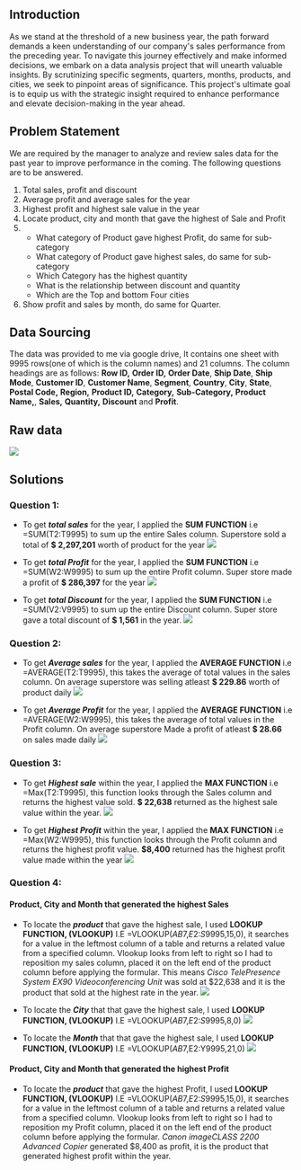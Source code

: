 ## Introduction
As we stand at the threshold of a new business year, the path forward demands a keen understanding of our company's sales performance from the preceding year. To navigate this journey effectively and make informed decisions, we embark on a data analysis project that will unearth valuable insights. By scrutinizing specific segments, quarters, months, products, and cities, we seek to pinpoint areas of significance. This project's ultimate goal is to equip us with the strategic insight required to enhance performance and elevate decision-making in the year ahead.
## Problem Statement
We are required by the manager to analyze and review sales data for the past year to improve 
performance in the coming. The following questions are to be answered.
1.	Total sales, profit and discount
2.	Average profit and average sales for the year
3.	Highest profit and highest sale value in the year
4.	Locate product, city and month that gave the highest of Sale and Profit
5.	- What category of Product gave highest Profit, do same for sub-category
    - What category of Product gave highest sales, do same for sub-category
    - Which Category has the highest quantity
  	- What is the relationship between discount and quantity
    - Which are the Top and bottom Four cities
6.	Show profit and sales by month, do same for Quarter. 

## Data Sourcing
The data was provided to me via google drive, It contains one sheet with 9995 rows(one of which is the column names) and 21 columns. The column headings are as follows: **Row ID,** **Order ID,** **Order Date**, **Ship Date**, **Ship Mode**, **Customer ID**, **Customer Name**, **Segment**, **Country**, **City**, **State**, **Postal Code,** **Region,** **Product ID,** **Category,** **Sub-Category,** **Product Name,**, **Sales,** **Quantity,** **Discount** and **Profit**.
## Raw data
![](https://github.com/AnietieJohnson/Analysis-on-Superstore-sales-data/blob/main/superstore%20Raw%20data.png)
## Solutions
### Question 1:
- To get **_total sales_** for the year, I applied the **SUM FUNCTION** i.e =SUM(T2:T9995) to sum up the entire Sales column.
Superstore sold a total of **$ 2,297,201** worth of product for the year
![](https://github.com/AnietieJohnson/Analysis-on-Superstore-sales-data/blob/main/total%20sales.png)

- To get **_total Profit_** for the year, I applied the **SUM FUNCTION** i.e =SUM(W2:W9995) to sum up the entire Profit column.
Super store made a profit of **$ 286,397** for the year
![](https://github.com/AnietieJohnson/Analysis-on-Superstore-sales-data/blob/main/Total%20profit.png)

- To get **_total Discount_** for the year, I applied the **SUM FUNCTION** i.e =SUM(V2:V9995) to sum up the entire Discount column.
  Super store gave a total discount of **$ 1,561** in the year.
![](https://github.com/AnietieJohnson/Analysis-on-Superstore-sales-data/blob/main/total%20discount.png)
### Question 2:
- To get **_Average sales_** for the year, I applied the **AVERAGE FUNCTION** i.e =AVERAGE(T2:T9995), this takes the average of total values in the sales column.
On average superstore was selling atleast **$ 229.86** worth of product daily
![](https://github.com/AnietieJohnson/Analysis-on-Superstore-sales-data/blob/main/Average%20sales.png)

- To get **_Average Profit_** for the year, I applied the **AVERAGE FUNCTION** i.e =AVERAGE(W2:W9995), this takes the average of total values in the Profit column.
On average superstore Made a profit of atleast **$ 28.66** on sales made daily
![](https://github.com/AnietieJohnson/Analysis-on-Superstore-sales-data/blob/main/Average%20profit.png)
### Question 3:
- To get **_Highest sale_** within the year, I applied the **MAX FUNCTION** i.e =Max(T2:T9995), this function looks through the Sales column and returns the highest value sold. **$ 22,638** returned as the  highest sale value within the year.
![](https://github.com/AnietieJohnson/Analysis-on-Superstore-sales-data/blob/main/Highest%20sales%20value.png)

-  To get **_Highest Profit_** within the year, I applied the **MAX FUNCTION** i.e =Max(W2:W9995), this function looks through the Profit column and returns the highest profit value. **$8,400** returned has the highest profit value made within the year
![](https://github.com/AnietieJohnson/Analysis-on-Superstore-sales-data/blob/main/Highest%20provit%20value.png)
### Question 4:
#### Product, City and Month that generated the highest Sales
- To locate the **_product_** that gave the highest sale, I used **LOOKUP FUNCTION, (VLOOKUP)** I.E =VLOOKUP($AB$7,$E$2:$S$9995,15,0), it searches for a value in the leftmost column of a table and returns a related value from a specified column. 
Vlookup looks from left to right so I had to reposition my sales column, placed it on the left end of the product column before applying the formular. This means _Cisco TelePresence System EX90 Videoconferencing Unit_ was sold at $22,638 and it is the product that sold at the highest rate in the year.
![](https://github.com/AnietieJohnson/Analysis-on-Superstore-sales-data/blob/main/Product%20that%20generated%20highest%20sale%20value.png)

- To locate the **_City_** that that gave the highest sale, I used **LOOKUP FUNCTION, (VLOOKUP)** I.E =VLOOKUP($AB$7,$E$2:$S$9995,8,0)
![](https://github.com/AnietieJohnson/Analysis-on-Superstore-sales-data/blob/main/City%20that%20generated%20the%20highest%20sale%20value.png)

- To locate the **_Month_** that that gave the highest sale, I used **LOOKUP FUNCTION, (VLOOKUP)** I.E =VLOOKUP($AB$7,E2:Y9995,21,0)
![](https://github.com/AnietieJohnson/Analysis-on-Superstore-sales-data/blob/main/Month%20with%20the%20highest%20sale%20value.png)

#### Product, City and Month that generated the highest Profit
- To locate the **_product_** that gave the highest Profit, I used **LOOKUP FUNCTION, (VLOOKUP)** I.E =VLOOKUP($AB$7,$E$2:$S$9995,15,0), it searches for a value in the leftmost column of a table and returns a related value from a specified column. 
Vlookup looks from left to right so I had to reposition my Profit column, placed it on the left end of the product column before applying the formular. _Canon imageCLASS 2200 Advanced Copier_ generated  $8,400 as profit, it is the product that generated highest profit within the year.
